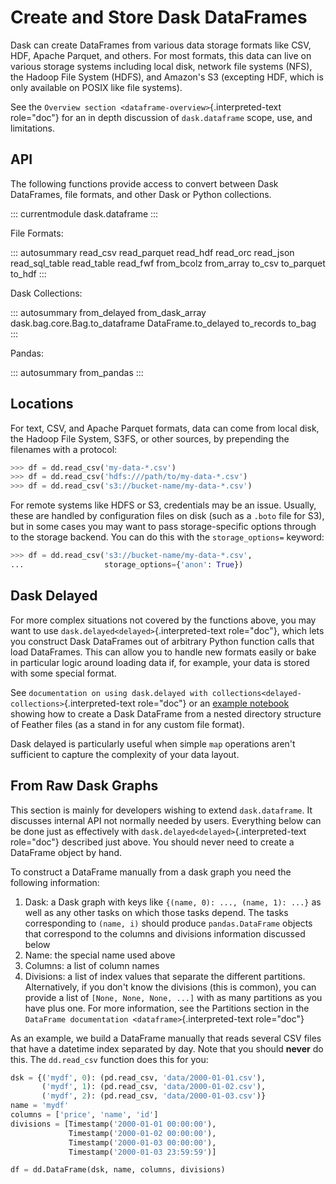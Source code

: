 # Create and Store Dask DataFrames

Dask can create DataFrames from various data storage formats like CSV,
HDF, Apache Parquet, and others. For most formats, this data can live on
various storage systems including local disk, network file systems
(NFS), the Hadoop File System (HDFS), and Amazon\'s S3 (excepting HDF,
which is only available on POSIX like file systems).

See the `Overview section <dataframe-overview>`{.interpreted-text
role="doc"} for an in depth discussion of `dask.dataframe` scope, use,
and limitations.

## API

The following functions provide access to convert between Dask
DataFrames, file formats, and other Dask or Python collections.

::: currentmodule
dask.dataframe
:::

File Formats:

::: autosummary
read_csv read_parquet read_hdf read_orc read_json read_sql_table
read_table read_fwf from_bcolz from_array to_csv to_parquet to_hdf
:::

Dask Collections:

::: autosummary
from_delayed from_dask_array dask.bag.core.Bag.to_dataframe
DataFrame.to_delayed to_records to_bag
:::

Pandas:

::: autosummary
from_pandas
:::

## Locations

For text, CSV, and Apache Parquet formats, data can come from local
disk, the Hadoop File System, S3FS, or other sources, by prepending the
filenames with a protocol:

``` python
>>> df = dd.read_csv('my-data-*.csv')
>>> df = dd.read_csv('hdfs:///path/to/my-data-*.csv')
>>> df = dd.read_csv('s3://bucket-name/my-data-*.csv')
```

For remote systems like HDFS or S3, credentials may be an issue.
Usually, these are handled by configuration files on disk (such as a
`.boto` file for S3), but in some cases you may want to pass
storage-specific options through to the storage backend. You can do this
with the `storage_options=` keyword:

``` python
>>> df = dd.read_csv('s3://bucket-name/my-data-*.csv',
...                  storage_options={'anon': True})
```

## Dask Delayed

For more complex situations not covered by the functions above, you may
want to use `dask.delayed<delayed>`{.interpreted-text role="doc"}, which
lets you construct Dask DataFrames out of arbitrary Python function
calls that load DataFrames. This can allow you to handle new formats
easily or bake in particular logic around loading data if, for example,
your data is stored with some special format.

See `documentation on using dask.delayed with
collections<delayed-collections>`{.interpreted-text role="doc"} or an
[example
notebook](https://gist.github.com/mrocklin/e7b7b3a65f2835cda813096332ec73ca)
showing how to create a Dask DataFrame from a nested directory structure
of Feather files (as a stand in for any custom file format).

Dask delayed is particularly useful when simple `map` operations aren\'t
sufficient to capture the complexity of your data layout.

## From Raw Dask Graphs

This section is mainly for developers wishing to extend
`dask.dataframe`. It discusses internal API not normally needed by
users. Everything below can be done just as effectively with
`dask.delayed<delayed>`{.interpreted-text role="doc"} described just
above. You should never need to create a DataFrame object by hand.

To construct a DataFrame manually from a dask graph you need the
following information:

1.  Dask: a Dask graph with keys like `{(name, 0): ..., (name, 1): ...}`
    as well as any other tasks on which those tasks depend. The tasks
    corresponding to `(name, i)` should produce `pandas.DataFrame`
    objects that correspond to the columns and divisions information
    discussed below
2.  Name: the special name used above
3.  Columns: a list of column names
4.  Divisions: a list of index values that separate the different
    partitions. Alternatively, if you don\'t know the divisions (this is
    common), you can provide a list of `[None, None, None, ...]` with as
    many partitions as you have plus one. For more information, see the
    Partitions section in the
    `DataFrame documentation <dataframe>`{.interpreted-text role="doc"}

As an example, we build a DataFrame manually that reads several CSV
files that have a datetime index separated by day. Note that you should
**never** do this. The `dd.read_csv` function does this for you:

``` Python
dsk = {('mydf', 0): (pd.read_csv, 'data/2000-01-01.csv'),
       ('mydf', 1): (pd.read_csv, 'data/2000-01-02.csv'),
       ('mydf', 2): (pd.read_csv, 'data/2000-01-03.csv')}
name = 'mydf'
columns = ['price', 'name', 'id']
divisions = [Timestamp('2000-01-01 00:00:00'),
             Timestamp('2000-01-02 00:00:00'),
             Timestamp('2000-01-03 00:00:00'),
             Timestamp('2000-01-03 23:59:59')]

df = dd.DataFrame(dsk, name, columns, divisions)
```
